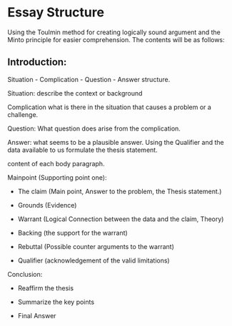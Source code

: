 # Essay Structure


Using the Toulmin method for creating logically sound argument and the Minto principle for easier comprehension.
The contents will be as follows:

## Introduction:
Situation - Complication - Question - Answer structure.

Situation: describe the context or background

Complication what is there in the situation that causes a problem or a challenge.

Question: What question does arise from the complication.

Answer: what seems to be a plausible answer. Using the Qualifier and the data available to us formulate the thesis statement.


content of each body paragraph.

Mainpoint (Supporting point one):

- The claim  (Main point, Answer to the problem, the Thesis statement.)

- Grounds   (Evidence)

- Warrant   (Logical Connection between the data and the claim, Theory)

- Backing   (the support for the warrant)

- Rebuttal  (Possible counter arguments to the warrant)

- Qualifier (acknowledgement of the valid limitations)

Conclusion:

- Reaffirm the thesis 

- Summarize the key points

- Final Answer
  
